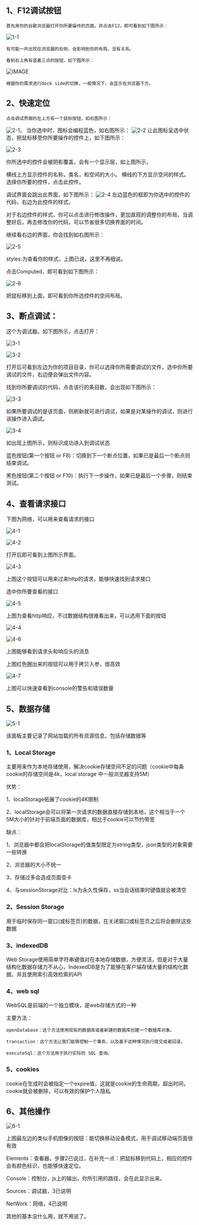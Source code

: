 ## 1、F12调试按钮
    首先用你的谷歌浏览器打开你所要操作的页面，并点击F12，即可看到如下图所示：
![1-1](assets/1-1.png)

    有可能一开出现在浏览器的右侧，会影响到你的布局，没有关系。

    看到右上角有竖着三点的按钮，如下图所示：  
    
![IMAGE](assets/1-2.png )

    根据你的需求进行dock side的切换，一般情况下，会显示在浏览器下方。

## 2、快速定位
    点击调试界面的左上方有一个鼠标按钮，如右图所示：
![2-1]( assets/2-1.png)。
当你选中时，图标会编程蓝色，如右图所示：
![2-2](assets/2-2.png)
    让此图标呈选中状态，把鼠标移至你所要操作的控件上，如下图所示：


![2-3](assets/2-3.png)

你所选中的控件会被阴影覆盖，会有一个显示层，如上图所示，

横线上方显示控件的名称，类名，和空间的大小。
横线的下方显示空间的样式。
选择你所要的控件，点击此控件。

调试界面会跳出此界面，如下图所示：
![2-4](assets/2-4.png)
左边蓝色的框即为你选中的控件的代码，右边为此控件的样式。

对于右边控件的样式，你可以点击进行修改操作，更加直观的调整你的布局，当调整好后，再去修改你的代码，可以节省很多切换界面的时间。



继续看右边的界面，你会找到如右图所示：

![2-5](assets/2-5.png)

styles:为查看你的样式，上图已说，这里不再细说。

点击Computed，即可看到如下图所示：

![2-6](assets/2-6.png)

把鼠标移到上面，即可看到你所选控件的空间布局。

## 3、断点调试：

这个为调试器。如下图所示，点击打开：

![3-1](assets/3-1.jpg)

![3-2](assets/3-2.jpg)

打开后可看到左边为你的项目目录，你可以选择你所需要调试的文件，选中你所要调试的文件，右边便会弹出文件内容。

找到你所要调试的代码，点击该行的条目数，会出现如下图所示：

![3-3](assets/3-3.jpg)

如果所要调试的是该页面，则刷新就可进行调试，如果是对某操作的调试，则进行该操作进入调试。

![3-4](assets/3-4.jpg)

如出现上图所示，则标识成功进入到调试状态

蓝色按钮(第一个按钮 or F8)：切换到下一个断点位置，如果已是最后一个断点则结束调试。

黑色按钮(第二个按钮 or F10)：执行下一步操作，如果已是最后一个步骤，则结束测试。

## 4、查看请求接口

下图为网络，可以用来查看请求的接口

![4-1](assets/4-1.jpg)

![4-2](assets/4-2.jpg)

打开后即可看到上图所示界面。

![4-3](assets/4-3.jpg)

上图这个按钮可以用来过来http的请求，能够快速找到请求接口

选中你所要查看的接口

![4-5](assets/4-5.jpg)

上图为查看http响应，不过数据结构很难看出来，可以选用下面的按钮

![4-4](assets/4-4.jpg)


![4-6](assets/4-6.jpg)

上图能够看到请求头和响应头的消息

上图红色圈出来的按钮可以用于拷贝入参，很高效

![4-7](assets/4-7.jpg)

上图可以快速查看到console的警告和错误数量

## 5、数据存储

![5-1](assets/5-1.jpg)

该面板主要记录了网站加载的所有资源信息，包括存储数据等

### 1、Local Storage

主要用来作为本地存储使用，解决cookie存储空间不足的问题（cookie中每条cookie的存储空间是4k，local storage 中一般浏览器支持5M）

优势：

1、localStorage拓展了cookie的4K限制

2、localStorage会可以将第一次请求的数据直接存储到本地，这个相当于一个5M大小的针对于前端页面的数据库，相比于cookie可以节约带宽

缺点：

1、浏览器中都会把localStorage的值类型限定为string类型，json类型的对象需要一些转换

2、浏览器的大小不统一

3、存储过多会造成页面变卡

4、与sessionStorage对比：ls为永久性保存，ss当会话结束时键值就会被清空

### 2、Session Storage

用于临时保存同一窗口(或标签页)的数据，在关闭窗口或标签页之后将会删除这些数据

### 3、indexedDB

Web Storage使用简单字符串键值对在本地存储数据，方便灵活，但是对于大量结构化数据存储力不从心，IndexedDB是为了能够在客户端存储大量的结构化数据，并且使用索引高效检索的API

### 4、web sql

WebSQL是前端的一个独立模块，是web存储方式的一种

主要方法：

    openDatabase：这个方法使用现有的数据库或者新建的数据库创建一个数据库对象。

    transaction：这个方法让我们能够控制一个事务，以及基于这种情况执行提交或者回滚。

    executeSql：这个方法用于执行实际的 SQL 查询。

### 5、cookies

cookie在生成时会被指定一个expire值，这就是cookie的生命周期，超出时间，cookie就会被删除，可以有效的保护个人隐私

## 6、其他操作

![6-1](assets/6-1.jpg)

上图最左边的类似手机图像的按钮：能切换移动设备模式，用于调试移动端页面很有效

Elements：查看器，步骤2已说过，在补充一点：把鼠标移到代码上，相应的控件会有颜色标识，也能够快速定位。

Console：控制台，js上的输出，你所引用的路径，会在此显示出来。

Sources：调试器，3已说明

NetWork：网络，4已说明

其他的基本没什么用，就不用说了。








